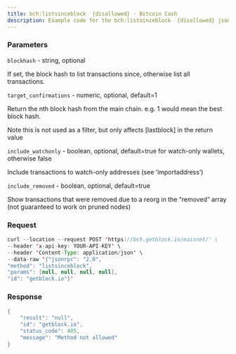 ```yaml
---
title: bch:listsinceblock  {disallowed} - Bitcoin Cash
description: Example code for the bch:listsinceblock  {disallowed} json-rpc method. Сomplete guide on how to use bch:listsinceblock  {disallowed} json-rpc in GetBlock.io Web3 documentation.
---
```


### Parameters


`blockhash` - string, optional

If set, the block hash to list transactions since, otherwise list all
transactions.

`target_confirmations` - numeric, optional, default=1

Return the nth block hash from the main chain. e.g. 1 would mean the
best block hash.

Note this is not used as a filter, but only affects \[lastblock\] in the
return value

`include_watchonly` - boolean, optional, default=true for watch-only
wallets, otherwise false

Include transactions to watch-only addresses (see ‘importaddress’)

`include_removed` - boolean, optional, default=true

Show transactions that were removed due to a reorg in the “removed”
array (not guaranteed to work on pruned nodes)

### Request

``` java
curl --location --request POST 'https://bch.getblock.io/mainnet/' \ 
--header 'x-api-key: YOUR-API-KEY' \ 
--header 'Content-Type: application/json' \ 
--data-raw '{"jsonrpc": "2.0",
"method": "listsinceblock",
"params": [null, null, null, null],
"id": "getblock.io"}'
```

###  Response

``` java
{
    "result": "null",
    "id": "getblock.io",
    "status_code": 405,
    "message": "Method not allowed"
}
```

